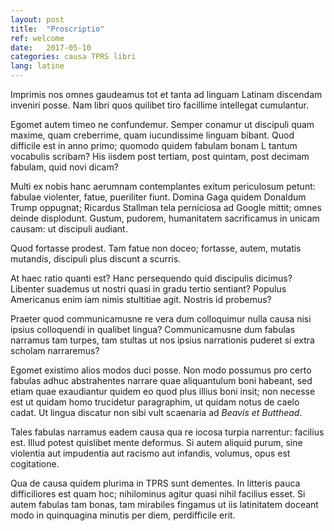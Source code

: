 ```yaml
---
layout: post
title:  "Proscriptio"
ref: welcome
date:   2017-05-10
categories: causa TPRS libri
lang: latine
---
```


Imprimis nos omnes gaudeamus tot et tanta ad linguam Latinam 
discendam inveniri posse. Nam libri quos quilibet tiro 
facillime intellegat cumulantur.

Egomet autem timeo ne confundemur. Semper conamur ut discipuli quam
maxime, quam creberrime, quam iucundissime linguam bibant.  Quod
difficile est in anno primo; quomodo quidem fabulam bonam L tantum
vocabulis scribam? His iisdem post tertiam, post quintam, post decimam
fabulam, quid novi dicam?

<!-- more -->

Multi ex nobis hanc aerumnam contemplantes exitum periculosum 
petunt: fabulae violenter, fatue, pueriliter fiunt. Domina Gaga 
quidem Donaldum Trump oppugnat; Ricardus Stallman tela perniciosa 
ad Google mittit; omnes deinde displodunt. Gustum, pudorem, 
humanitatem sacrificamus in unicam causam: ut discipuli audiant.

Quod fortasse prodest. Tam fatue non doceo; fortasse, autem, 
mutatis mutandis, discipuli plus discunt a scurris.

At haec ratio quanti est? Hanc persequendo quid discipulis dicimus? 
Libenter suademus ut nostri quasi in gradu tertio sentiant? 
Populus Americanus enim iam nimis stultitiae agit. Nostris id 
probemus?

Praeter quod communicamusne re vera dum colloquimur nulla causa nisi
ipsius colloquendi in qualibet lingua? Communicamusne dum fabulas
narramus tam turpes, tam stultas ut nos ipsius narrationis puderet si
extra scholam narraremus?

Egomet existimo alios modos duci posse. Non modo possumus pro certo
fabulas adhuc abstrahentes narrare quae aliquantulum boni habeant, sed
etiam quae exaudiantur quidem eo quod plus illius boni insit; non
necesse est ut quidam homo trucidetur paragraphim, ut quidam notus de
caelo cadat. Ut lingua discatur non sibi vult scaenaria ad *Beavis et
Butthead*.

Tales fabulas narramus eadem causa qua re iocosa turpia narrentur: 
facilius est. Illud potest quislibet mente deformus. Si autem 
aliquid purum, sine violentia aut impudentia aut racismo aut
infandis, volumus, opus est cogitatione.

Qua de causa quidem plurima in TPRS sunt dementes. In litteris pauca
difficiliores est quam hoc; nihilominus agitur quasi nihil facilius
esset. Si autem fabulas tam bonas, tam mirabiles fingamus ut iis
latinitatem doceant modo in quinquagina minutis per diem, perdifficile
erit.
